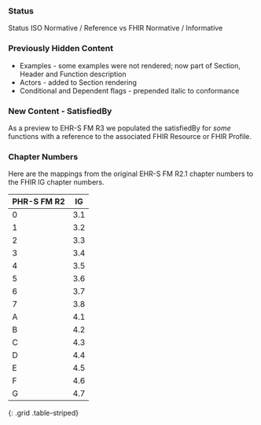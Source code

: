 ### Status

Status ISO Normative / Reference vs FHIR Normative / Informative

### Previously Hidden Content

* Examples - some examples were not rendered; now part of Section, Header and Function description
* Actors - added to Section rendering
* Conditional and Dependent flags - prepended italic to conformance

### New Content - SatisfiedBy

As a preview to EHR-S FM R3 we populated the satisfiedBy for *some* functions with a reference to the associated FHIR Resource or FHIR Profile.

### Chapter Numbers

Here are the mappings from the original EHR-S FM R2.1 chapter numbers to the FHIR IG chapter numbers.

| PHR-S FM R2 | IG |
| -- | -- |
| 0 | 3.1 |
| 1 | 3.2 |
| 2 | 3.3 |
| 3 | 3.4 |
| 4 | 3.5 |
| 5 | 3.6 |
| 6 | 3.7 |
| 7 | 3.8 |
| A | 4.1 |
| B | 4.2 |
| C | 4.3 |
| D | 4.4 |
| E | 4.5 |
| F | 4.6 |
| G | 4.7 |
{: .grid .table-striped}
